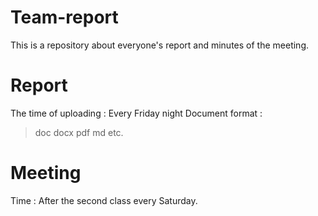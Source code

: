 # Team-report 
This is a repository about everyone's report and minutes of the meeting.

# Report
The time of uploading : Every Friday night
Document format : 
> doc docx pdf md etc.

# Meeting
Time : After the second class every Saturday.
